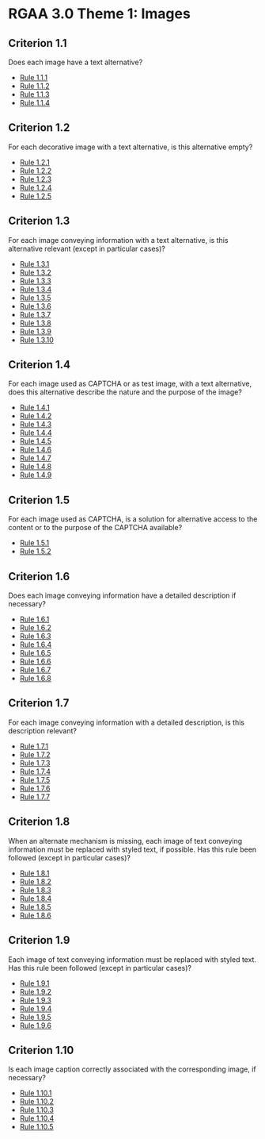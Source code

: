 
# RGAA 3.0 Theme 1: Images

## Criterion 1.1
Does each image have a text alternative?
* [Rule 1.1.1](Rule-1-1-1.md)
* [Rule 1.1.2](Rule-1-1-2.md)
* [Rule 1.1.3](Rule-1-1-3.md)
* [Rule 1.1.4](Rule-1-1-4.md)

## Criterion 1.2
For each decorative image with a text alternative, is this alternative empty?
* [Rule 1.2.1](Rule-1-2-1.md)
* [Rule 1.2.2](Rule-1-2-2.md)
* [Rule 1.2.3](Rule-1-2-3.md)
* [Rule 1.2.4](Rule-1-2-4.md)
* [Rule 1.2.5](Rule-1-2-5.md)

## Criterion 1.3
For each image conveying information with a text alternative,
is this alternative relevant (except in particular cases)?
* [Rule 1.3.1](Rule-1-3-1.md)
* [Rule 1.3.2](Rule-1-3-2.md)
* [Rule 1.3.3](Rule-1-3-3.md)
* [Rule 1.3.4](Rule-1-3-4.md)
* [Rule 1.3.5](Rule-1-3-5.md)
* [Rule 1.3.6](Rule-1-3-6.md)
* [Rule 1.3.7](Rule-1-3-7.md)
* [Rule 1.3.8](Rule-1-3-8.md)
* [Rule 1.3.9](Rule-1-3-9.md)
* [Rule 1.3.10](Rule-1-3-10.md)

## Criterion 1.4
For each image used as CAPTCHA or as test image, with a text alternative,
does this alternative describe the nature and the purpose of the image?
* [Rule 1.4.1](Rule-1-4-1.md)
* [Rule 1.4.2](Rule-1-4-2.md)
* [Rule 1.4.3](Rule-1-4-3.md)
* [Rule 1.4.4](Rule-1-4-4.md)
* [Rule 1.4.5](Rule-1-4-5.md)
* [Rule 1.4.6](Rule-1-4-6.md)
* [Rule 1.4.7](Rule-1-4-7.md)
* [Rule 1.4.8](Rule-1-4-8.md)
* [Rule 1.4.9](Rule-1-4-9.md)

## Criterion 1.5
For each image used as CAPTCHA, is a solution for alternative access
to the content or to the purpose of the CAPTCHA available?
* [Rule 1.5.1](Rule-1-5-1.md)
* [Rule 1.5.2](Rule-1-5-2.md)

## Criterion 1.6
Does each image conveying information have a detailed description if necessary?
* [Rule 1.6.1](Rule-1-6-1.md)
* [Rule 1.6.2](Rule-1-6-2.md)
* [Rule 1.6.3](Rule-1-6-3.md)
* [Rule 1.6.4](Rule-1-6-4.md)
* [Rule 1.6.5](Rule-1-6-5.md)
* [Rule 1.6.6](Rule-1-6-6.md)
* [Rule 1.6.7](Rule-1-6-7.md)
* [Rule 1.6.8](Rule-1-6-8.md)

## Criterion 1.7
For each image conveying information with a detailed description, is this description relevant?
* [Rule 1.7.1](Rule-1-7-1.md)
* [Rule 1.7.2](Rule-1-7-2.md)
* [Rule 1.7.3](Rule-1-7-3.md)
* [Rule 1.7.4](Rule-1-7-4.md)
* [Rule 1.7.5](Rule-1-7-5.md)
* [Rule 1.7.6](Rule-1-7-6.md)
* [Rule 1.7.7](Rule-1-7-7.md)

## Criterion 1.8
When an alternate mechanism is missing, each image of text conveying information
must be replaced with styled text, if possible.
Has this rule been followed (except in particular cases)?
* [Rule 1.8.1](Rule-1-8-1.md)
* [Rule 1.8.2](Rule-1-8-2.md)
* [Rule 1.8.3](Rule-1-8-3.md)
* [Rule 1.8.4](Rule-1-8-4.md)
* [Rule 1.8.5](Rule-1-8-5.md)
* [Rule 1.8.6](Rule-1-8-6.md)

## Criterion 1.9
Each image of text conveying information must be replaced with styled text.
Has this rule been followed (except in particular cases)?
* [Rule 1.9.1](Rule-1-9-1.md)
* [Rule 1.9.2](Rule-1-9-2.md)
* [Rule 1.9.3](Rule-1-9-3.md)
* [Rule 1.9.4](Rule-1-9-4.md)
* [Rule 1.9.5](Rule-1-9-5.md)
* [Rule 1.9.6](Rule-1-9-6.md)

## Criterion 1.10
Is each image caption correctly associated with the corresponding image, if necessary?
* [Rule 1.10.1](Rule-1-10-1.md)
* [Rule 1.10.2](Rule-1-10-2.md)
* [Rule 1.10.3](Rule-1-10-3.md)
* [Rule 1.10.4](Rule-1-10-4.md)
* [Rule 1.10.5](Rule-1-10-5.md)



